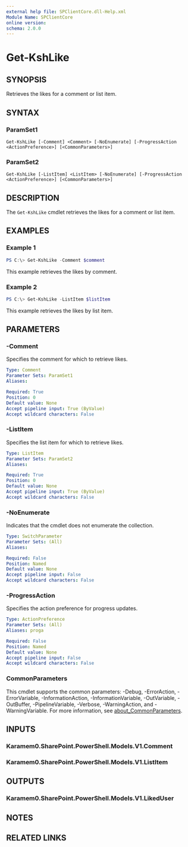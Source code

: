 ```yaml
---
external help file: SPClientCore.dll-Help.xml
Module Name: SPClientCore
online version:
schema: 2.0.0
---
```


# Get-KshLike

## SYNOPSIS
Retrieves the likes for a comment or list item.

## SYNTAX

### ParamSet1
```
Get-KshLike [-Comment] <Comment> [-NoEnumerate] [-ProgressAction <ActionPreference>] [<CommonParameters>]
```

### ParamSet2
```
Get-KshLike [-ListItem] <ListItem> [-NoEnumerate] [-ProgressAction <ActionPreference>] [<CommonParameters>]
```

## DESCRIPTION
The `Get-KshLike` cmdlet retrieves the likes for a comment or list item.

## EXAMPLES

### Example 1
```powershell
PS C:\> Get-KshLike -Comment $comment
```

This example retrieves the likes by comment.

### Example 2
```powershell
PS C:\> Get-KshLike -ListItem $listItem
```

This example retrieves the likes by list item.

## PARAMETERS

### -Comment
Specifies the comment for which to retrieve likes.

```yaml
Type: Comment
Parameter Sets: ParamSet1
Aliases:

Required: True
Position: 0
Default value: None
Accept pipeline input: True (ByValue)
Accept wildcard characters: False
```

### -ListItem
Specifies the list item for which to retrieve likes.

```yaml
Type: ListItem
Parameter Sets: ParamSet2
Aliases:

Required: True
Position: 0
Default value: None
Accept pipeline input: True (ByValue)
Accept wildcard characters: False
```

### -NoEnumerate
Indicates that the cmdlet does not enumerate the collection.

```yaml
Type: SwitchParameter
Parameter Sets: (All)
Aliases:

Required: False
Position: Named
Default value: None
Accept pipeline input: False
Accept wildcard characters: False
```

### -ProgressAction
Specifies the action preference for progress updates.

```yaml
Type: ActionPreference
Parameter Sets: (All)
Aliases: proga

Required: False
Position: Named
Default value: None
Accept pipeline input: False
Accept wildcard characters: False
```

### CommonParameters
This cmdlet supports the common parameters: -Debug, -ErrorAction, -ErrorVariable, -InformationAction, -InformationVariable, -OutVariable, -OutBuffer, -PipelineVariable, -Verbose, -WarningAction, and -WarningVariable. For more information, see [about_CommonParameters](http://go.microsoft.com/fwlink/?LinkID=113216).

## INPUTS

### Karamem0.SharePoint.PowerShell.Models.V1.Comment
### Karamem0.SharePoint.PowerShell.Models.V1.ListItem
## OUTPUTS

### Karamem0.SharePoint.PowerShell.Models.V1.LikedUser
## NOTES

## RELATED LINKS


